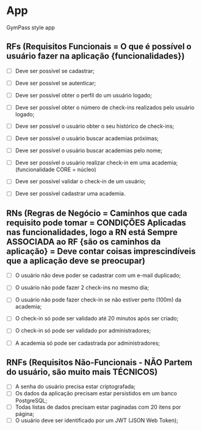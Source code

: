 # App

GymPass style app


## RFs (Requisitos Funcionais = O que é possível o usuário fazer na aplicação {funcionalidades})

- [ ] Deve ser possível se cadastrar;
- [ ] Deve ser possível se autenticar;
- [ ] Deve ser possível obter o perfil do um usuário logado;
- [ ] Deve ser possível obter o número de check-ins realizados pelo usuário logado;
- [ ] Deve ser possível o usuário obter o seu histórico de check-ins;
- [ ] Deve ser possível o usuário buscar academias próximas;
- [ ] Deve ser possível o usuário buscar academias pelo nome;
- [ ] Deve ser possível o usuário realizar check-in em uma academia; (funcionalidade CORE = núcleo)
- [ ] Deve ser possível validar o check-in de um usuário;
- [ ] Deve ser possível cadastrar uma academia.


## RNs (Regras de Negócio = Caminhos que cada requisito pode tomar = CONDIÇÕES Aplicadas nas funcionalidades, logo a RN está Sempre ASSOCIADA ao RF {são os caminhos da aplicação} = Deve contar coisas imprescindíveis que a aplicação deve se preocupar)

- [ ] O usuário não deve poder se cadastrar com um e-mail duplicado;
- [ ] O usuário não pode fazer 2 check-ins no mesmo dia;
- [ ] O usuário não pode fazer check-in se não estiver perto (100m) da academia;
- [ ] O check-in só pode ser validado até 20 minutos após ser criado;
- [ ] O check-in só pode ser validado por administradores;
- [ ] A academia só pode ser cadastrada por administradores;


## RNFs (Requisitos Não-Funcionais - NÃO Partem do usuário, são muito mais TÉCNICOS)

- [ ] A senha do usuário precisa estar criptografada;
- [ ] Os dados da aplicação precisam estar persistidos em um banco PostgreSQL;
- [ ] Todas listas de dados precisam estar paginadas com 20 itens por página;
- [ ] O usuário deve ser identificado por um JWT (JSON Web Token);